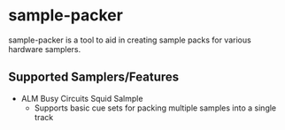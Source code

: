 # sample-packer

sample-packer is a tool to aid in creating sample packs for various hardware samplers.

## Supported Samplers/Features
* ALM Busy Circuits Squid Salmple
  * Supports basic cue sets for packing multiple samples into a single track